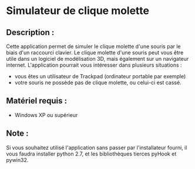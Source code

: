 # Simulateur de clique molette

## Description :

Cette application permet de simuler le clique molette d'une souris par le biais d'un raccourci clavier. Le clique molette d'une souris peut vous être utile dans un logiciel de modélisation 3D, mais également sur un navigateur internet.
L'application pourrait vous intéresser dans plusieurs situations :
- vous êtes un utilisateur de Trackpad (ordinateur portable par exemple)
- votre souris ne possède pas de clique molette, ou celui-ci est cassé.
        
## Matériel requis :

- Windows XP ou supérieur
    
## Note : 

Si vous souhaitez utilisé l'application sans passer par l'installateur fourni, il vous faudra installer python 2.7, et les bibliothèques tierces pyHook et pywin32.